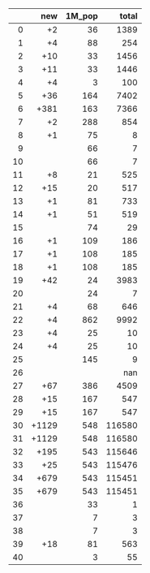 |    |   new |   1M_pop |   total |
|---:|------:|---------:|--------:|
|  0 |    +2 |       36 |    1389 |
|  1 |    +4 |       88 |     254 |
|  2 |   +10 |       33 |    1456 |
|  3 |   +11 |       33 |    1446 |
|  4 |    +4 |        3 |     100 |
|  5 |   +36 |      164 |    7402 |
|  6 |  +381 |      163 |    7366 |
|  7 |    +2 |      288 |     854 |
|  8 |    +1 |       75 |       8 |
|  9 |       |       66 |       7 |
| 10 |       |       66 |       7 |
| 11 |    +8 |       21 |     525 |
| 12 |   +15 |       20 |     517 |
| 13 |    +1 |       81 |     733 |
| 14 |    +1 |       51 |     519 |
| 15 |       |       74 |      29 |
| 16 |    +1 |      109 |     186 |
| 17 |    +1 |      108 |     185 |
| 18 |    +1 |      108 |     185 |
| 19 |   +42 |       24 |    3983 |
| 20 |       |       24 |       7 |
| 21 |    +4 |       68 |     646 |
| 22 |    +4 |      862 |    9992 |
| 23 |    +4 |       25 |      10 |
| 24 |    +4 |       25 |      10 |
| 25 |       |      145 |       9 |
| 26 |       |          |     nan |
| 27 |   +67 |      386 |    4509 |
| 28 |   +15 |      167 |     547 |
| 29 |   +15 |      167 |     547 |
| 30 | +1129 |      548 |  116580 |
| 31 | +1129 |      548 |  116580 |
| 32 |  +195 |      543 |  115646 |
| 33 |   +25 |      543 |  115476 |
| 34 |  +679 |      543 |  115451 |
| 35 |  +679 |      543 |  115451 |
| 36 |       |       33 |       1 |
| 37 |       |        7 |       3 |
| 38 |       |        7 |       3 |
| 39 |   +18 |       81 |     563 |
| 40 |       |        3 |      55 |